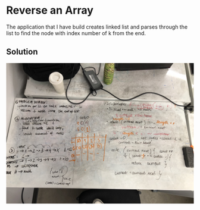 # Reverse an Array
The application that I have build creates linked list and parses through the list to find the node with index number of k from the end.

## Solution
![kthFromEnd](assets/kthFromEnd.JPG)